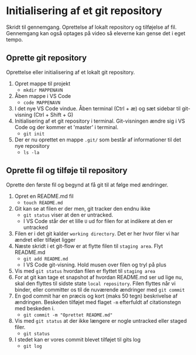 # Initialisering af et git repository
Skridt til gennemgang. Oprettelse af lokalt repository og tilføjelse af fil. Gennemgang kan også optages på video så eleverne kan gense det i eget tempo.

## Oprette git repository
Oprettelse eller initialisering af et lokalt git repository.

1. Opret mappe til projekt
    * `mkdir MAPPENAVN`
2. Åben mappe i VS Code
    * `code MAPPENAVN`
3. I det nye VS Code vindue. Åben terminal (Ctrl + æ) og sæt sidebar til git-visning (Ctrl + Shift + G)
4. Initialisering af et git repository i terminal. Git-visningen ændre sig i VS Code og der kommer et 'master' i terminal.
    * `git init`
5. Der er nu oprettet en mappe `.git/` som består af informationer til det nye repository
    * `ls -la`

## Oprette fil og tilføje til repository
Oprette den første fil og begynd at få git til at følge med ændringer.

1. Opret en README.md fil
    * `touch README.md`
2. Git kan se at filen er der men, git tracker den endnu ikke
    * `git status` viser at den er untracked.
    * I VS Code står der et lille `U` ud for filen for at indikere at den er untracked
3. Filen er i det git kalder `working directory`. Det er her hvor filer vi har ændret eller tilføjet ligger
4. Næste skridt i et git-flow er at flytte filen til `staging area`. Flyt README.md
    * `git add README.md`
    * I VS Code git-visning. Hold musen over filen og tryl på plus
5. Vis med `git status` hvordan filen er flyttet til `staging area`
6. For at git kan tage et snapshot af hvordan README.md ser ud lige nu, skal den flyttes til sidste state `local repository`. Filen flyttes når vi binder, eller committer os til de nuværende ændringer med `git commit`
7. En god commit har en præcis og kort (maks 50 tegn) beskrivelse af ændringen. Beskeden tilføjet med flaget `-m` efterfuldt af citationstegn med beskeden i.
    * `git commit -m "Oprettet README.md"`
8. Vis med `git status` at der ikke længere er nogle untracked eller staged filer.
    * `git status`
9. I stedet kan er vores commit blevet tilføjet til gits log
    * `git log`